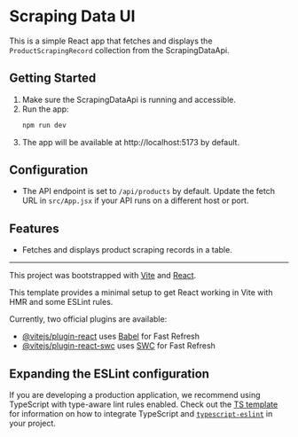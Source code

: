 # Scraping Data UI

This is a simple React app that fetches and displays the `ProductScrapingRecord` collection from the ScrapingDataApi.

## Getting Started

1. Make sure the ScrapingDataApi is running and accessible.
2. Run the app:
   ```sh
   npm run dev
   ```
3. The app will be available at http://localhost:5173 by default.

## Configuration

- The API endpoint is set to `/api/products` by default. Update the fetch URL in `src/App.jsx` if your API runs on a different host or port.

## Features

- Fetches and displays product scraping records in a table.

---

This project was bootstrapped with [Vite](https://vitejs.dev/) and [React](https://react.dev/).

This template provides a minimal setup to get React working in Vite with HMR and some ESLint rules.

Currently, two official plugins are available:

- [@vitejs/plugin-react](https://github.com/vitejs/vite-plugin-react/blob/main/packages/plugin-react) uses [Babel](https://babeljs.io/) for Fast Refresh
- [@vitejs/plugin-react-swc](https://github.com/vitejs/vite-plugin-react/blob/main/packages/plugin-react-swc) uses [SWC](https://swc.rs/) for Fast Refresh

## Expanding the ESLint configuration

If you are developing a production application, we recommend using TypeScript with type-aware lint rules enabled. Check out the [TS template](https://github.com/vitejs/vite/tree/main/packages/create-vite/template-react-ts) for information on how to integrate TypeScript and [`typescript-eslint`](https://typescript-eslint.io) in your project.
